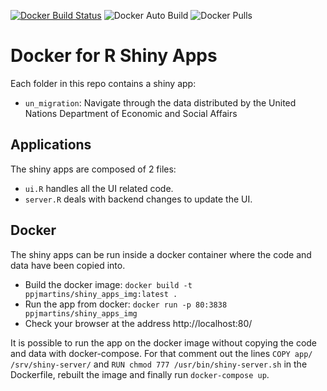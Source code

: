 [![Docker Build Status](https://img.shields.io/docker/cloud/build/ppjmartins/shiny_apps_img)](https://hub.docker.com/repository/docker/ppjmartins/shiny_apps_img/builds)
![Docker Auto Build](https://img.shields.io/docker/cloud/automated/ppjmartins/shiny_apps_img)
![Docker Pulls](https://img.shields.io/docker/pulls/ppjmartins/shiny_apps_img)


# Docker for R Shiny Apps

Each folder in this repo contains a shiny app:

* `un_migration`: Navigate through the data distributed by the United Nations Department of Economic and Social Affairs

## Applications

The shiny apps are composed of 2 files:
* `ui.R` handles all the UI related code.
* `server.R` deals with backend changes to update the UI.

## Docker

The shiny apps can be run inside a docker container where the code and data have been copied into.

* Build the docker image: `docker build -t ppjmartins/shiny_apps_img:latest .`
* Run the app from docker: `docker run -p 80:3838 ppjmartins/shiny_apps_img`
* Check your browser at the address http://localhost:80/

It is possible to run the app on the docker image without copying the code and data with docker-compose. 
For that comment out the lines `COPY app/ /srv/shiny-server/` and `RUN chmod 777 /usr/bin/shiny-server.sh` in the Dockerfile, rebuilt the image and finally run `docker-compose up`.
